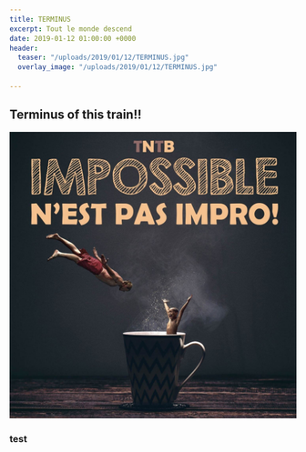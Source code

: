 ```yaml
---
title: TERMINUS
excerpt: Tout le monde descend
date: 2019-01-12 01:00:00 +0000
header:
  teaser: "/uploads/2019/01/12/TERMINUS.jpg"
  overlay_image: "/uploads/2019/01/12/TERMINUS.jpg"

---
```

## Terminus of this train!!

![](/uploads/2018/12/03/intro.jpg)

### test